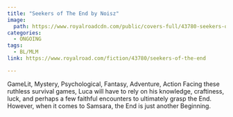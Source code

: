 ```yaml
---
title: "Seekers of The End by Noisz"
image:
  path: https://www.royalroadcdn.com/public/covers-full/43780-seekers-of-the-end.jpg
categories:
  - ONGOING
tags:
  - BL/MLM
link: https://www.royalroad.com/fiction/43780/seekers-of-the-end

---
```

GameLit, Mystery, Psychological, Fantasy, Adventure, Action
Facing these ruthless survival games, Luca will have to rely on his knowledge, craftiness, luck, and perhaps a few faithful encounters to ultimately grasp the End. However, when it comes to Samsara, the End is just another Beginning.

